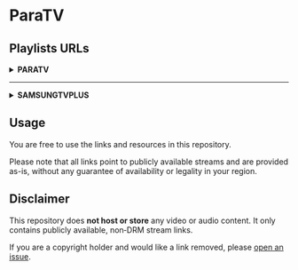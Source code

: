 # ParaTV

## Playlists URLs

<details>
<summary><strong>PARATV</strong></summary>

<details>
<summary><strong>Main</strong></summary>

| File                                      | Short URL                                 |
| :-----------------------------------------| :-----------------------------------------|
| [paratv.m3u](https://github.com/paradise-91/paratv/blob/main/playlists/paratv/main/paratv.m3u) | [https://paratv.duckdns.org/paratv](https://paratv.duckdns.org/paratv) |
| [paratv_chno_off.m3u](https://github.com/paradise-91/paratv/blob/main/playlists/paratv/main/filter/chno_off.m3u) | [https://paratv.duckdns.org/paratv0](https://paratv.duckdns.org/paratv0) |
| [paratv_id_off.m3u](https://github.com/paradise-91/paratv/blob/main/playlists/paratv/main/filter/id_off.m3u) | [https://paratv.duckdns.org/paratv1](https://paratv.duckdns.org/paratv1) |
| [paratv_group_off.m3u](https://github.com/paradise-91/paratv/blob/main/playlists/paratv/main/filter/group_off.m3u) | [https://paratv.duckdns.org/paratv2](https://paratv.duckdns.org/paratv2) |
| [paratv_raw.m3u](https://github.com/paradise-91/paratv/blob/main/playlists/paratv/main/filter/raw.m3u) | [https://paratv.duckdns.org/paratv3](https://paratv.duckdns.org/paratv3) |
| [paratv_group_only.m3u](https://github.com/paradise-91/paratv/blob/main/playlists/paratv/main/filter/group_only.m3u) | [https://paratv.duckdns.org/paratv4](https://paratv.duckdns.org/paratv4) |
| [paratv_logo_off.m3u](https://github.com/paradise-91/paratv/blob/main/playlists/paratv/main/filter/logo_off.m3u) | [https://paratv.duckdns.org/paratv5](https://paratv.duckdns.org/paratv5) |

| Highest resolution ONLY                   |                                           |
| :-----------------------------------------| :-----------------------------------------|
| <strong>File</strong>                     | <strong>Short URL</strong>                |
| [paratv-highest.m3u](https://github.com/paradise-91/paratv/blob/main/playlists/paratv/main/paratv-highest.m3u) | [https://paratv.duckdns.org/paratv?res=highest](https://paratv.duckdns.org/paratv?res=highest) |
| [paratv_chno_off-highest.m3u](https://github.com/paradise-91/paratv/blob/main/playlists/paratv/main/filter/chno_off-highest.m3u) | [https://paratv.duckdns.org/paratv0?res=highest](https://paratv.duckdns.org/paratv0?res=highest) |
| [paratv_id_off-highest.m3u](https://github.com/paradise-91/paratv/blob/main/playlists/paratv/main/filter/id_off-highest.m3u) | [https://paratv.duckdns.org/paratv1?res=highest](https://paratv.duckdns.org/paratv1?res=highest) |
| [paratv_group_off-highest.m3u](https://github.com/paradise-91/paratv/blob/main/playlists/paratv/main/filter/group_off-highest.m3u) | [https://paratv.duckdns.org/paratv2?res=highest](https://paratv.duckdns.org/paratv2?res=highest) |
| [paratv_raw-highest.m3u](https://github.com/paradise-91/paratv/blob/main/playlists/paratv/main/filter/raw-highest.m3u) | [https://paratv.duckdns.org/paratv3?res=highest](https://paratv.duckdns.org/paratv3?res=highest) |
| [paratv_group_only-highest.m3u](https://github.com/paradise-91/paratv/blob/main/playlists/paratv/main/filter/group_only-highest.m3u) | [https://paratv.duckdns.org/paratv4?res=highest](https://paratv.duckdns.org/paratv4?res=highest) |
| [paratv_logo_off-highest.m3u](https://github.com/paradise-91/paratv/blob/main/playlists/paratv/main/filter/logo_off-highest.m3u) | [https://paratv.duckdns.org/paratv5?res=highest](https://paratv.duckdns.org/paratv5?res=highest) |

</details>

<details>
<summary><strong>Group</strong></summary>

<details>
<summary>france</summary>

| File                                      | Short URL                                 |
| :-----------------------------------------| :-----------------------------------------|
| [france.m3u](https://github.com/paradise-91/paratv/blob/main/playlists/paratv/group/france/france.m3u) | [https://paratv.duckdns.org/fr](https://paratv.duckdns.org/fr) |
| [france_chno_off.m3u](https://github.com/paradise-91/paratv/blob/main/playlists/paratv/group/france/filter/chno_off.m3u) | [https://paratv.duckdns.org/fr0](https://paratv.duckdns.org/fr0) |
| [france_id_off.m3u](https://github.com/paradise-91/paratv/blob/main/playlists/paratv/group/france/filter/id_off.m3u) | [https://paratv.duckdns.org/fr1](https://paratv.duckdns.org/fr1) |
| [france_group_off.m3u](https://github.com/paradise-91/paratv/blob/main/playlists/paratv/group/france/filter/group_off.m3u) | [https://paratv.duckdns.org/fr2](https://paratv.duckdns.org/fr2) |
| [france_raw.m3u](https://github.com/paradise-91/paratv/blob/main/playlists/paratv/group/france/filter/raw.m3u) | [https://paratv.duckdns.org/fr3](https://paratv.duckdns.org/fr3) |
| [france_group_only.m3u](https://github.com/paradise-91/paratv/blob/main/playlists/paratv/group/france/filter/group_only.m3u) | [https://paratv.duckdns.org/fr4](https://paratv.duckdns.org/fr4) |
| [france_logo_off.m3u](https://github.com/paradise-91/paratv/blob/main/playlists/paratv/group/france/filter/logo_off.m3u) | [https://paratv.duckdns.org/fr5](https://paratv.duckdns.org/fr5) |

</details>

<!-- <details>
<summary>tf1plus</summary>

| File                                      | Short URL                                 |
| :-----------------------------------------| :-----------------------------------------|
| [tf1plus.m3u](https://github.com/paradise-91/paratv/blob/main/playlists/paratv/group/tf1plus/tf1plus.m3u) | [https://paratv.duckdns.org/tf1](https://paratv.duckdns.org/tf1) |
| [tf1plus_chno_off.m3u](https://github.com/paradise-91/paratv/blob/main/playlists/paratv/group/tf1plus/filter/chno_off.m3u) | [https://paratv.duckdns.org/tf10](https://paratv.duckdns.org/tf10) |
| [tf1plus_id_off.m3u](https://github.com/paradise-91/paratv/blob/main/playlists/paratv/group/tf1plus/filter/id_off.m3u) | [https://paratv.duckdns.org/tf11](https://paratv.duckdns.org/tf11) |
| [tf1plus_group_off.m3u](https://github.com/paradise-91/paratv/blob/main/playlists/paratv/group/tf1plus/filter/group_off.m3u) | [https://paratv.duckdns.org/tf12](https://paratv.duckdns.org/tf12) |
| [tf1plus_raw.m3u](https://github.com/paradise-91/paratv/blob/main/playlists/paratv/group/tf1plus/filter/raw.m3u) | [https://paratv.duckdns.org/tf13](https://paratv.duckdns.org/tf13) |
| [tf1plus_group_only.m3u](https://github.com/paradise-91/paratv/blob/main/playlists/paratv/group/tf1plus/filter/group_only.m3u) | [https://paratv.duckdns.org/tf14](https://paratv.duckdns.org/tf14) |
| [tf1plus_logo_off.m3u](https://github.com/paradise-91/paratv/blob/main/playlists/paratv/group/tf1plus/filter/logo_off.m3u) | [https://paratv.duckdns.org/tf15](https://paratv.duckdns.org/tf15) |

</details> -->

<details>
<summary>canalplus</summary>

| File                                      | Short URL                                 |
| :-----------------------------------------| :-----------------------------------------|
| [canalplus.m3u](https://github.com/paradise-91/paratv/blob/main/playlists/paratv/group/canalplus/canalplus.m3u) | [https://paratv.duckdns.org/cplus](https://paratv.duckdns.org/cplus) |
| [canalplus_chno_off.m3u](https://github.com/paradise-91/paratv/blob/main/playlists/paratv/group/canalplus/filter/chno_off.m3u) | [https://paratv.duckdns.org/cplus0](https://paratv.duckdns.org/cplus0) |
| [canalplus_id_off.m3u](https://github.com/paradise-91/paratv/blob/main/playlists/paratv/group/canalplus/filter/id_off.m3u) | [https://paratv.duckdns.org/cplus1](https://paratv.duckdns.org/cplus1) |
| [canalplus_group_off.m3u](https://github.com/paradise-91/paratv/blob/main/playlists/paratv/group/canalplus/filter/group_off.m3u) | [https://paratv.duckdns.org/cplus2](https://paratv.duckdns.org/cplus2) |
| [canalplus_raw.m3u](https://github.com/paradise-91/paratv/blob/main/playlists/paratv/group/canalplus/filter/raw.m3u) | [https://paratv.duckdns.org/cplus3](https://paratv.duckdns.org/cplus3) |
| [canalplus_group_only.m3u](https://github.com/paradise-91/paratv/blob/main/playlists/paratv/group/canalplus/filter/group_only.m3u) | [https://paratv.duckdns.org/cplus4](https://paratv.duckdns.org/cplus4) |
| [canalplus_logo_off.m3u](https://github.com/paradise-91/paratv/blob/main/playlists/paratv/group/canalplus/filter/logo_off.m3u) | [https://paratv.duckdns.org/cplus5](https://paratv.duckdns.org/cplus5) |

</details>

<details>
<summary>france.tv</summary>

| File                                      | Short URL                                 |
| :-----------------------------------------| :-----------------------------------------|
| [france.tv.m3u](https://github.com/paradise-91/paratv/blob/main/playlists/paratv/group/france.tv/france.tv.m3u) | [https://paratv.duckdns.org/frtv](https://paratv.duckdns.org/frtv) |
| [france.tv_chno_off.m3u](https://github.com/paradise-91/paratv/blob/main/playlists/paratv/group/france.tv/filter/chno_off.m3u) | [https://paratv.duckdns.org/frtv0](https://paratv.duckdns.org/frtv0) |
| [france.tv_id_off.m3u](https://github.com/paradise-91/paratv/blob/main/playlists/paratv/group/france.tv/filter/id_off.m3u) | [https://paratv.duckdns.org/frtv1](https://paratv.duckdns.org/frtv1) |
| [france.tv_group_off.m3u](https://github.com/paradise-91/paratv/blob/main/playlists/paratv/group/france.tv/filter/group_off.m3u) | [https://paratv.duckdns.org/frtv2](https://paratv.duckdns.org/frtv2) |
| [france.tv_raw.m3u](https://github.com/paradise-91/paratv/blob/main/playlists/paratv/group/france.tv/filter/raw.m3u) | [https://paratv.duckdns.org/frtv3](https://paratv.duckdns.org/frtv3) |
| [france.tv_group_only.m3u](https://github.com/paradise-91/paratv/blob/main/playlists/paratv/group/france.tv/filter/group_only.m3u) | [https://paratv.duckdns.org/frtv4](https://paratv.duckdns.org/frtv4) |
| [france.tv_logo_off.m3u](https://github.com/paradise-91/paratv/blob/main/playlists/paratv/group/france.tv/filter/logo_off.m3u) | [https://paratv.duckdns.org/frtv5](https://paratv.duckdns.org/frtv5) |

</details>

<details>
<summary>lequipe.fr</summary>

| File                                      | Short URL                                 |
| :-----------------------------------------| :-----------------------------------------|
| [lequipe.fr.m3u](https://github.com/paradise-91/paratv/blob/main/playlists/paratv/group/lequipe.fr/lequipe.fr.m3u) | [https://paratv.duckdns.org/lequipe](https://paratv.duckdns.org/lequipe) |
| [lequipe.fr_chno_off.m3u](https://github.com/paradise-91/paratv/blob/main/playlists/paratv/group/lequipe.fr/filter/chno_off.m3u) | [https://paratv.duckdns.org/lequipe0](https://paratv.duckdns.org/lequipe0) |
| [lequipe.fr_id_off.m3u](https://github.com/paradise-91/paratv/blob/main/playlists/paratv/group/lequipe.fr/filter/id_off.m3u) | [https://paratv.duckdns.org/lequipe1](https://paratv.duckdns.org/lequipe1) |
| [lequipe.fr_group_off.m3u](https://github.com/paradise-91/paratv/blob/main/playlists/paratv/group/lequipe.fr/filter/group_off.m3u) | [https://paratv.duckdns.org/lequipe2](https://paratv.duckdns.org/lequipe2) |
| [lequipe.fr_raw.m3u](https://github.com/paradise-91/paratv/blob/main/playlists/paratv/group/lequipe.fr/filter/raw.m3u) | [https://paratv.duckdns.org/lequipe3](https://paratv.duckdns.org/lequipe3) |
| [lequipe.fr_group_only.m3u](https://github.com/paradise-91/paratv/blob/main/playlists/paratv/group/lequipe.fr/filter/group_only.m3u) | [https://paratv.duckdns.org/lequipe4](https://paratv.duckdns.org/lequipe4) |
| [lequipe.fr_logo_off.m3u](https://github.com/paradise-91/paratv/blob/main/playlists/paratv/group/lequipe.fr/filter/logo_off.m3u) | [https://paratv.duckdns.org/lequipe5](https://paratv.duckdns.org/lequipe5) |

</details>

<details>
<summary>equidia</summary>

| File                                      | Short URL                                 |
| :-----------------------------------------| :-----------------------------------------|
| [equidia.m3u](https://github.com/paradise-91/paratv/blob/main/playlists/paratv/group/equidia/equidia.m3u) | [https://paratv.duckdns.org/equidia](https://paratv.duckdns.org/equidia) |
| [equidia_chno_off.m3u](https://github.com/paradise-91/paratv/blob/main/playlists/paratv/group/equidia/filter/chno_off.m3u) | [https://paratv.duckdns.org/equidia0](https://paratv.duckdns.org/equidia0) |
| [equidia_id_off.m3u](https://github.com/paradise-91/paratv/blob/main/playlists/paratv/group/equidia/filter/id_off.m3u) | [https://paratv.duckdns.org/equidia1](https://paratv.duckdns.org/equidia1) |
| [equidia_group_off.m3u](https://github.com/paradise-91/paratv/blob/main/playlists/paratv/group/equidia/filter/group_off.m3u) | [https://paratv.duckdns.org/equidia2](https://paratv.duckdns.org/equidia2) |
| [equidia_raw.m3u](https://github.com/paradise-91/paratv/blob/main/playlists/paratv/group/equidia/filter/raw.m3u) | [https://paratv.duckdns.org/equidia3](https://paratv.duckdns.org/equidia3) |
| [equidia_group_only.m3u](https://github.com/paradise-91/paratv/blob/main/playlists/paratv/group/equidia/filter/group_only.m3u) | [https://paratv.duckdns.org/equidia4](https://paratv.duckdns.org/equidia4) |
| [equidia_logo_off.m3u](https://github.com/paradise-91/paratv/blob/main/playlists/paratv/group/equidia/filter/logo_off.m3u) | [https://paratv.duckdns.org/equidia5](https://paratv.duckdns.org/equidia5) |

</details>

<details>
<summary>nrj</summary>

| File                                      | Short URL                                 |
| :-----------------------------------------| :-----------------------------------------|
| [nrj.m3u](https://github.com/paradise-91/paratv/blob/main/playlists/paratv/group/nrj/nrj.m3u) | [https://paratv.duckdns.org/nrj](https://paratv.duckdns.org/nrj) |
| [nrj_chno_off.m3u](https://github.com/paradise-91/paratv/blob/main/playlists/paratv/group/nrj/filter/chno_off.m3u) | [https://paratv.duckdns.org/nrj0](https://paratv.duckdns.org/nrj0) |
| [nrj_id_off.m3u](https://github.com/paradise-91/paratv/blob/main/playlists/paratv/group/nrj/filter/id_off.m3u) | [https://paratv.duckdns.org/nrj1](https://paratv.duckdns.org/nrj1) |
| [nrj_group_off.m3u](https://github.com/paradise-91/paratv/blob/main/playlists/paratv/group/nrj/filter/group_off.m3u) | [https://paratv.duckdns.org/nrj2](https://paratv.duckdns.org/nrj2) |
| [nrj_raw.m3u](https://github.com/paradise-91/paratv/blob/main/playlists/paratv/group/nrj/filter/raw.m3u) | [https://paratv.duckdns.org/nrj3](https://paratv.duckdns.org/nrj3) |
| [nrj_group_only.m3u](https://github.com/paradise-91/paratv/blob/main/playlists/paratv/group/nrj/filter/group_only.m3u) | [https://paratv.duckdns.org/nrj4](https://paratv.duckdns.org/nrj4) |
| [nrj_logo_off.m3u](https://github.com/paradise-91/paratv/blob/main/playlists/paratv/group/nrj/filter/logo_off.m3u) | [https://paratv.duckdns.org/nrj5](https://paratv.duckdns.org/nrj5) |

</details>

<details>
<summary>rmc-bfm</summary>

| File                                      | Short URL                                 |
| :-----------------------------------------| :-----------------------------------------|
| [rmc-bfm.m3u](https://github.com/paradise-91/paratv/blob/main/playlists/paratv/group/rmc-bfm/rmc-bfm.m3u) | [https://paratv.duckdns.org/rmcbfm](https://paratv.duckdns.org/rmcbfm) |
| [rmc-bfm_chno_off.m3u](https://github.com/paradise-91/paratv/blob/main/playlists/paratv/group/rmc-bfm/filter/chno_off.m3u) | [https://paratv.duckdns.org/rmcbfm0](https://paratv.duckdns.org/rmcbfm0) |
| [rmc-bfm_id_off.m3u](https://github.com/paradise-91/paratv/blob/main/playlists/paratv/group/rmc-bfm/filter/id_off.m3u) | [https://paratv.duckdns.org/rmcbfm1](https://paratv.duckdns.org/rmcbfm1) |
| [rmc-bfm_group_off.m3u](https://github.com/paradise-91/paratv/blob/main/playlists/paratv/group/rmc-bfm/filter/group_off.m3u) | [https://paratv.duckdns.org/rmcbfm2](https://paratv.duckdns.org/rmcbfm2) |
| [rmc-bfm_raw.m3u](https://github.com/paradise-91/paratv/blob/main/playlists/paratv/group/rmc-bfm/filter/raw.m3u) | [https://paratv.duckdns.org/rmcbfm3](https://paratv.duckdns.org/rmcbfm3) |
| [rmc-bfm_group_only.m3u](https://github.com/paradise-91/paratv/blob/main/playlists/paratv/group/rmc-bfm/filter/group_only.m3u) | [https://paratv.duckdns.org/rmcbfm4](https://paratv.duckdns.org/rmcbfm4) |
| [rmc-bfm_logo_off.m3u](https://github.com/paradise-91/paratv/blob/main/playlists/paratv/group/rmc-bfm/filter/logo_off.m3u) | [https://paratv.duckdns.org/rmcbfm5](https://paratv.duckdns.org/rmcbfm5) |

</details>

<details>
<summary>samsungtvplusfr</summary>

| File                                      | Short URL                                 |
| :-----------------------------------------| :-----------------------------------------|
| [samsungtvplusfr.m3u](https://raw.githubusercontent.com/Paradise-91/ParaTV/refs/heads/main/playlists/paratv/group/samsungtvplusfr/samsungtvplusfr.m3u) | [https://paratv.duckdns.org/samfr](https://paratv.duckdns.org/samfr) |
| [samsungtvplusfr_chno_off.m3u](https://raw.githubusercontent.com/Paradise-91/ParaTV/refs/heads/main/playlists/paratv/group/samsungtvplusfr/filter/chno_off.m3u) | [https://paratv.duckdns.org/samfr0](https://paratv.duckdns.org/samfr0) |
| [samsungtvplusfr_id_off.m3u](https://raw.githubusercontent.com/Paradise-91/ParaTV/refs/heads/main/playlists/paratv/group/samsungtvplusfr/filter/id_off.m3u) | [https://paratv.duckdns.org/samfr1](https://paratv.duckdns.org/samfr1) |
| [samsungtvplusfr_group_off.m3u](https://raw.githubusercontent.com/Paradise-91/ParaTV/refs/heads/main/playlists/paratv/group/samsungtvplusfr/filter/group_off.m3u) | [https://paratv.duckdns.org/samfr2](https://paratv.duckdns.org/samfr2) |
| [samsungtvplusfr_raw.m3u](https://raw.githubusercontent.com/Paradise-91/ParaTV/refs/heads/main/playlists/paratv/group/samsungtvplusfr/filter/raw.m3u) | [https://paratv.duckdns.org/samfr3](https://paratv.duckdns.org/samfr3) |
| [samsungtvplusfr_group_only.m3u](https://raw.githubusercontent.com/Paradise-91/ParaTV/refs/heads/main/playlists/paratv/group/samsungtvplusfr/filter/group_only.m3u) | [https://paratv.duckdns.org/samfr4](https://paratv.duckdns.org/samfr4) |
| [samsungtvplusfr_logo_off.m3u](https://raw.githubusercontent.com/Paradise-91/ParaTV/refs/heads/main/playlists/paratv/group/samsungtvplusfr/filter/logo_off.m3u) | [https://paratv.duckdns.org/samfr5](https://paratv.duckdns.org/samfr5) |

</details>

<details>
<summary>netplus.tv</summary>

| File                                      | Short URL                                 |
| :-----------------------------------------| :-----------------------------------------|
| [netplus.tv.m3u](https://github.com/paradise-91/paratv/blob/main/playlists/paratv/group/netplus.tv/netplus.tv.m3u) | [https://paratv.duckdns.org/net](https://paratv.duckdns.org/net) |
| [netplus.tv_chno_off.m3u](https://github.com/paradise-91/paratv/blob/main/playlists/paratv/group/netplus.tv/filter/chno_off.m3u) | [https://paratv.duckdns.org/net0](https://paratv.duckdns.org/net0) |
| [netplus.tv_id_off.m3u](https://github.com/paradise-91/paratv/blob/main/playlists/paratv/group/netplus.tv/filter/id_off.m3u) | [https://paratv.duckdns.org/net1](https://paratv.duckdns.org/net1) |
| [netplus.tv_group_off.m3u](https://github.com/paradise-91/paratv/blob/main/playlists/paratv/group/netplus.tv/filter/group_off.m3u) | [https://paratv.duckdns.org/net2](https://paratv.duckdns.org/net2) |
| [netplus.tv_raw.m3u](https://github.com/paradise-91/paratv/blob/main/playlists/paratv/group/netplus.tv/filter/raw.m3u) | [https://paratv.duckdns.org/net3](https://paratv.duckdns.org/net3) |
| [netplus.tv_group_only.m3u](https://github.com/paradise-91/paratv/blob/main/playlists/paratv/group/netplus.tv/filter/group_only.m3u) | [https://paratv.duckdns.org/net4](https://paratv.duckdns.org/net4) |
| [netplus.tv_logo_off.m3u](https://github.com/paradise-91/paratv/blob/main/playlists/paratv/group/netplus.tv/filter/logo_off.m3u) | [https://paratv.duckdns.org/net5](https://paratv.duckdns.org/net5) |

</details>

<details>
<summary>belgique</summary>

| File                                      | Short URL                                 |
| :-----------------------------------------| :-----------------------------------------|
| [belgique.m3u](https://github.com/paradise-91/paratv/blob/main/playlists/paratv/group/belgique/belgique.m3u) | [https://paratv.duckdns.org/be](https://paratv.duckdns.org/be) |
| [belgique_chno_off.m3u](https://github.com/paradise-91/paratv/blob/main/playlists/paratv/group/belgique/filter/chno_off.m3u) | [https://paratv.duckdns.org/be0](https://paratv.duckdns.org/be0) |
| [belgique_id_off.m3u](https://github.com/paradise-91/paratv/blob/main/playlists/paratv/group/belgique/filter/id_off.m3u) | [https://paratv.duckdns.org/be1](https://paratv.duckdns.org/be1) |
| [belgique_group_off.m3u](https://github.com/paradise-91/paratv/blob/main/playlists/paratv/group/belgique/filter/group_off.m3u) | [https://paratv.duckdns.org/be2](https://paratv.duckdns.org/be2) |
| [belgique_raw.m3u](https://github.com/paradise-91/paratv/blob/main/playlists/paratv/group/belgique/filter/raw.m3u) | [https://paratv.duckdns.org/be3](https://paratv.duckdns.org/be3) |
| [belgique_group_only.m3u](https://github.com/paradise-91/paratv/blob/main/playlists/paratv/group/belgique/filter/group_only.m3u) | [https://paratv.duckdns.org/be4](https://paratv.duckdns.org/be4) |
| [belgique_logo_off.m3u](https://github.com/paradise-91/paratv/blob/main/playlists/paratv/group/belgique/filter/logo_off.m3u) | [https://paratv.duckdns.org/be5](https://paratv.duckdns.org/be5) |

</details>

</details>

</details>

---

<details>
<summary><strong>SAMSUNGTVPLUS</strong></summary>

<details>
<summary><strong>Main</strong></summary>

| File                                      | Short URL                                 |
| :-----------------------------------------| :-----------------------------------------|
| [samsungtvplus.m3u](https://raw.githubusercontent.com/Paradise-91/ParaTV/refs/heads/main/playlists/samsungtvplus/main/samsungtvplus.m3u) | [https://paratv.duckdns.org/samtv](https://paratv.duckdns.org/samtv) |
| [samsungtvplus_chno_off.m3u](https://raw.githubusercontent.com/Paradise-91/ParaTV/refs/heads/main/playlists/samsungtvplus/main/filter/chno_off.m3u) | [https://paratv.duckdns.org/samtv0](https://paratv.duckdns.org/samtv0) |
| [samsungtvplus_id_off.m3u](https://raw.githubusercontent.com/Paradise-91/ParaTV/refs/heads/main/playlists/samsungtvplus/main/filter/id_off.m3u) | [https://paratv.duckdns.org/samtv1](https://paratv.duckdns.org/samtv1) |
| [samsungtvplus_group_off.m3u](https://raw.githubusercontent.com/Paradise-91/ParaTV/refs/heads/main/playlists/samsungtvplus/main/filter/group_off.m3u) | [https://paratv.duckdns.org/samtv2](https://paratv.duckdns.org/samtv2) |
| [samsungtvplus_raw.m3u](https://raw.githubusercontent.com/Paradise-91/ParaTV/refs/heads/main/playlists/samsungtvplus/main/filter/raw.m3u) | [https://paratv.duckdns.org/samtv3](https://paratv.duckdns.org/samtv3) |
| [samsungtvplus_group_only.m3u](https://raw.githubusercontent.com/Paradise-91/ParaTV/refs/heads/main/playlists/samsungtvplus/main/filter/group_only.m3u) | [https://paratv.duckdns.org/samtv4](https://paratv.duckdns.org/samtv4) |
| [samsungtvplus_logo_off.m3u](https://raw.githubusercontent.com/Paradise-91/ParaTV/refs/heads/main/playlists/samsungtvplus/main/filter/logo_off.m3u) | [https://paratv.duckdns.org/samtv5](https://paratv.duckdns.org/samtv5) |

</details>

<details>
<summary><strong>Group</strong></summary>

<details>
<summary>at</summary>

| File                                      | Short URL                                 |
| :-----------------------------------------| :-----------------------------------------|
| [at.m3u](https://raw.githubusercontent.com/Paradise-91/ParaTV/refs/heads/main/playlists/samsungtvplus/group/at/at.m3u) | [https://paratv.duckdns.org/samtvat](https://paratv.duckdns.org/samtvat) |
| [at_chno_off.m3u](https://raw.githubusercontent.com/Paradise-91/ParaTV/refs/heads/main/playlists/samsungtvplus/group/at/filter/chno_off.m3u) | [https://paratv.duckdns.org/samtvat0](https://paratv.duckdns.org/samtvat0) |
| [at_id_off.m3u](https://raw.githubusercontent.com/Paradise-91/ParaTV/refs/heads/main/playlists/samsungtvplus/group/at/filter/id_off.m3u) | [https://paratv.duckdns.org/samtvat1](https://paratv.duckdns.org/samtvat1) |
| [at_group_off.m3u](https://raw.githubusercontent.com/Paradise-91/ParaTV/refs/heads/main/playlists/samsungtvplus/group/at/filter/group_off.m3u) | [https://paratv.duckdns.org/samtvat2](https://paratv.duckdns.org/samtvat2) |
| [at_raw.m3u](https://raw.githubusercontent.com/Paradise-91/ParaTV/refs/heads/main/playlists/samsungtvplus/group/at/filter/raw.m3u) | [https://paratv.duckdns.org/samtvat3](https://paratv.duckdns.org/samtvat3) |
| [at_group_only.m3u](https://raw.githubusercontent.com/Paradise-91/ParaTV/refs/heads/main/playlists/samsungtvplus/group/at/filter/group_only.m3u) | [https://paratv.duckdns.org/samtvat4](https://paratv.duckdns.org/samtvat4) |
| [at_logo_off.m3u](https://raw.githubusercontent.com/Paradise-91/ParaTV/refs/heads/main/playlists/samsungtvplus/group/at/filter/logo_off.m3u) | [https://paratv.duckdns.org/samtvat5](https://paratv.duckdns.org/samtvat5) |

</details>

<details>
<summary>ca</summary>

| File                                      | Short URL                                 |
| :-----------------------------------------| :-----------------------------------------|
| [ca.m3u](https://raw.githubusercontent.com/Paradise-91/ParaTV/refs/heads/main/playlists/samsungtvplus/group/ca/ca.m3u) | [https://paratv.duckdns.org/samtvca](https://paratv.duckdns.org/samtvca) |
| [ca_chno_off.m3u](https://raw.githubusercontent.com/Paradise-91/ParaTV/refs/heads/main/playlists/samsungtvplus/group/ca/filter/chno_off.m3u) | [https://paratv.duckdns.org/samtvca0](https://paratv.duckdns.org/samtvca0) |
| [ca_id_off.m3u](https://raw.githubusercontent.com/Paradise-91/ParaTV/refs/heads/main/playlists/samsungtvplus/group/ca/filter/id_off.m3u) | [https://paratv.duckdns.org/samtvca1](https://paratv.duckdns.org/samtvca1) |
| [ca_group_off.m3u](https://raw.githubusercontent.com/Paradise-91/ParaTV/refs/heads/main/playlists/samsungtvplus/group/ca/filter/group_off.m3u) | [https://paratv.duckdns.org/samtvca2](https://paratv.duckdns.org/samtvca2) |
| [ca_raw.m3u](https://raw.githubusercontent.com/Paradise-91/ParaTV/refs/heads/main/playlists/samsungtvplus/group/ca/filter/raw.m3u) | [https://paratv.duckdns.org/samtvca3](https://paratv.duckdns.org/samtvca3) |
| [ca_group_only.m3u](https://raw.githubusercontent.com/Paradise-91/ParaTV/refs/heads/main/playlists/samsungtvplus/group/ca/filter/group_only.m3u) | [https://paratv.duckdns.org/samtvca4](https://paratv.duckdns.org/samtvca4) |
| [ca_logo_off.m3u](https://raw.githubusercontent.com/Paradise-91/ParaTV/refs/heads/main/playlists/samsungtvplus/group/ca/filter/logo_off.m3u) | [https://paratv.duckdns.org/samtvca5](https://paratv.duckdns.org/samtvca5) |

</details>

<details>
<summary>ch</summary>

| File                                      | Short URL                                 |
| :-----------------------------------------| :-----------------------------------------|
| [ch.m3u](https://raw.githubusercontent.com/Paradise-91/ParaTV/refs/heads/main/playlists/samsungtvplus/group/ch/ch.m3u) | [https://paratv.duckdns.org/samtvch](https://paratv.duckdns.org/samtvch) |
| [ch_chno_off.m3u](https://raw.githubusercontent.com/Paradise-91/ParaTV/refs/heads/main/playlists/samsungtvplus/group/ch/filter/chno_off.m3u) | [https://paratv.duckdns.org/samtvch0](https://paratv.duckdns.org/samtvch0) |
| [ch_id_off.m3u](https://raw.githubusercontent.com/Paradise-91/ParaTV/refs/heads/main/playlists/samsungtvplus/group/ch/filter/id_off.m3u) | [https://paratv.duckdns.org/samtvch1](https://paratv.duckdns.org/samtvch1) |
| [ch_group_off.m3u](https://raw.githubusercontent.com/Paradise-91/ParaTV/refs/heads/main/playlists/samsungtvplus/group/ch/filter/group_off.m3u) | [https://paratv.duckdns.org/samtvch2](https://paratv.duckdns.org/samtvch2) |
| [ch_raw.m3u](https://raw.githubusercontent.com/Paradise-91/ParaTV/refs/heads/main/playlists/samsungtvplus/group/ch/filter/raw.m3u) | [https://paratv.duckdns.org/samtvch3](https://paratv.duckdns.org/samtvch3) |
| [ch_group_only.m3u](https://raw.githubusercontent.com/Paradise-91/ParaTV/refs/heads/main/playlists/samsungtvplus/group/ch/filter/group_only.m3u) | [https://paratv.duckdns.org/samtvch4](https://paratv.duckdns.org/samtvch4) |
| [ch_logo_off.m3u](https://raw.githubusercontent.com/Paradise-91/ParaTV/refs/heads/main/playlists/samsungtvplus/group/ch/filter/logo_off.m3u) | [https://paratv.duckdns.org/samtvch5](https://paratv.duckdns.org/samtvch5) |

</details>

<details>
<summary>de</summary>

| File                                      | Short URL                                 |
| :-----------------------------------------| :-----------------------------------------|
| [de.m3u](https://raw.githubusercontent.com/Paradise-91/ParaTV/refs/heads/main/playlists/samsungtvplus/group/de/de.m3u) | [https://paratv.duckdns.org/samtvde](https://paratv.duckdns.org/samtvde) |
| [de_chno_off.m3u](https://raw.githubusercontent.com/Paradise-91/ParaTV/refs/heads/main/playlists/samsungtvplus/group/de/filter/chno_off.m3u) | [https://paratv.duckdns.org/samtvde0](https://paratv.duckdns.org/samtvde0) |
| [de_id_off.m3u](https://raw.githubusercontent.com/Paradise-91/ParaTV/refs/heads/main/playlists/samsungtvplus/group/de/filter/id_off.m3u) | [https://paratv.duckdns.org/samtvde1](https://paratv.duckdns.org/samtvde1) |
| [de_group_off.m3u](https://raw.githubusercontent.com/Paradise-91/ParaTV/refs/heads/main/playlists/samsungtvplus/group/de/filter/group_off.m3u) | [https://paratv.duckdns.org/samtvde2](https://paratv.duckdns.org/samtvde2) |
| [de_raw.m3u](https://raw.githubusercontent.com/Paradise-91/ParaTV/refs/heads/main/playlists/samsungtvplus/group/de/filter/raw.m3u) | [https://paratv.duckdns.org/samtvde3](https://paratv.duckdns.org/samtvde3) |
| [de_group_only.m3u](https://raw.githubusercontent.com/Paradise-91/ParaTV/refs/heads/main/playlists/samsungtvplus/group/de/filter/group_only.m3u) | [https://paratv.duckdns.org/samtvde4](https://paratv.duckdns.org/samtvde4) |
| [de_logo_off.m3u](https://raw.githubusercontent.com/Paradise-91/ParaTV/refs/heads/main/playlists/samsungtvplus/group/de/filter/logo_off.m3u) | [https://paratv.duckdns.org/samtvde5](https://paratv.duckdns.org/samtvde5) |

</details>

<details>
<summary>es</summary>

| File                                      | Short URL                                 |
| :-----------------------------------------| :-----------------------------------------|
| [es.m3u](https://raw.githubusercontent.com/Paradise-91/ParaTV/refs/heads/main/playlists/samsungtvplus/group/es/es.m3u) | [https://paratv.duckdns.org/samtves](https://paratv.duckdns.org/samtves) |
| [es_chno_off.m3u](https://raw.githubusercontent.com/Paradise-91/ParaTV/refs/heads/main/playlists/samsungtvplus/group/es/filter/chno_off.m3u) | [https://paratv.duckdns.org/samtves0](https://paratv.duckdns.org/samtves0) |
| [es_id_off.m3u](https://raw.githubusercontent.com/Paradise-91/ParaTV/refs/heads/main/playlists/samsungtvplus/group/es/filter/id_off.m3u) | [https://paratv.duckdns.org/samtves1](https://paratv.duckdns.org/samtves1) |
| [es_group_off.m3u](https://raw.githubusercontent.com/Paradise-91/ParaTV/refs/heads/main/playlists/samsungtvplus/group/es/filter/group_off.m3u) | [https://paratv.duckdns.org/samtves2](https://paratv.duckdns.org/samtves2) |
| [es_raw.m3u](https://raw.githubusercontent.com/Paradise-91/ParaTV/refs/heads/main/playlists/samsungtvplus/group/es/filter/raw.m3u) | [https://paratv.duckdns.org/samtves3](https://paratv.duckdns.org/samtves3) |
| [es_group_only.m3u](https://raw.githubusercontent.com/Paradise-91/ParaTV/refs/heads/main/playlists/samsungtvplus/group/es/filter/group_only.m3u) | [https://paratv.duckdns.org/samtves4](https://paratv.duckdns.org/samtves4) |
| [es_logo_off.m3u](https://raw.githubusercontent.com/Paradise-91/ParaTV/refs/heads/main/playlists/samsungtvplus/group/es/filter/logo_off.m3u) | [https://paratv.duckdns.org/samtves5](https://paratv.duckdns.org/samtves5) |

</details>

<details>
<summary>fr</summary>

| File                                      | Short URL                                 |
| :-----------------------------------------| :-----------------------------------------|
| [fr.m3u](https://raw.githubusercontent.com/Paradise-91/ParaTV/refs/heads/main/playlists/samsungtvplus/group/fr/fr.m3u) | [https://paratv.duckdns.org/samtvfr](https://paratv.duckdns.org/samtvfr) |
| [fr_chno_off.m3u](https://raw.githubusercontent.com/Paradise-91/ParaTV/refs/heads/main/playlists/samsungtvplus/group/fr/filter/chno_off.m3u) | [https://paratv.duckdns.org/samtvfr0](https://paratv.duckdns.org/samtvfr0) |
| [fr_id_off.m3u](https://raw.githubusercontent.com/Paradise-91/ParaTV/refs/heads/main/playlists/samsungtvplus/group/fr/filter/id_off.m3u) | [https://paratv.duckdns.org/samtvfr1](https://paratv.duckdns.org/samtvfr1) |
| [fr_group_off.m3u](https://raw.githubusercontent.com/Paradise-91/ParaTV/refs/heads/main/playlists/samsungtvplus/group/fr/filter/group_off.m3u) | [https://paratv.duckdns.org/samtvfr2](https://paratv.duckdns.org/samtvfr2) |
| [fr_raw.m3u](https://raw.githubusercontent.com/Paradise-91/ParaTV/refs/heads/main/playlists/samsungtvplus/group/fr/filter/raw.m3u) | [https://paratv.duckdns.org/samtvfr3](https://paratv.duckdns.org/samtvfr3) |
| [fr_group_only.m3u](https://raw.githubusercontent.com/Paradise-91/ParaTV/refs/heads/main/playlists/samsungtvplus/group/fr/filter/group_only.m3u) | [https://paratv.duckdns.org/samtvfr4](https://paratv.duckdns.org/samtvfr4) |
| [fr_logo_off.m3u](https://raw.githubusercontent.com/Paradise-91/ParaTV/refs/heads/main/playlists/samsungtvplus/group/fr/filter/logo_off.m3u) | [https://paratv.duckdns.org/samtvfr5](https://paratv.duckdns.org/samtvfr5) |

</details>

<details>
<summary>gb</summary>

| File                                      | Short URL                                 |
| :-----------------------------------------| :-----------------------------------------|
| [gb.m3u](https://raw.githubusercontent.com/Paradise-91/ParaTV/refs/heads/main/playlists/samsungtvplus/group/gb/gb.m3u) | [https://paratv.duckdns.org/samtvgb](https://paratv.duckdns.org/samtvgb) |
| [gb_chno_off.m3u](https://raw.githubusercontent.com/Paradise-91/ParaTV/refs/heads/main/playlists/samsungtvplus/group/gb/filter/chno_off.m3u) | [https://paratv.duckdns.org/samtvgb0](https://paratv.duckdns.org/samtvgb0) |
| [gb_id_off.m3u](https://raw.githubusercontent.com/Paradise-91/ParaTV/refs/heads/main/playlists/samsungtvplus/group/gb/filter/id_off.m3u) | [https://paratv.duckdns.org/samtvgb1](https://paratv.duckdns.org/samtvgb1) |
| [gb_group_off.m3u](https://raw.githubusercontent.com/Paradise-91/ParaTV/refs/heads/main/playlists/samsungtvplus/group/gb/filter/group_off.m3u) | [https://paratv.duckdns.org/samtvgb2](https://paratv.duckdns.org/samtvgb2) |
| [gb_raw.m3u](https://raw.githubusercontent.com/Paradise-91/ParaTV/refs/heads/main/playlists/samsungtvplus/group/gb/filter/raw.m3u) | [https://paratv.duckdns.org/samtvgb3](https://paratv.duckdns.org/samtvgb3) |
| [gb_group_only.m3u](https://raw.githubusercontent.com/Paradise-91/ParaTV/refs/heads/main/playlists/samsungtvplus/group/gb/filter/group_only.m3u) | [https://paratv.duckdns.org/samtvgb4](https://paratv.duckdns.org/samtvgb4) |
| [gb_logo_off.m3u](https://raw.githubusercontent.com/Paradise-91/ParaTV/refs/heads/main/playlists/samsungtvplus/group/gb/filter/logo_off.m3u) | [https://paratv.duckdns.org/samtvgb5](https://paratv.duckdns.org/samtvgb5) |

</details>

<details>
<summary>in</summary>

| File                                      | Short URL                                 |
| :-----------------------------------------| :-----------------------------------------|
| [in.m3u](https://raw.githubusercontent.com/Paradise-91/ParaTV/refs/heads/main/playlists/samsungtvplus/group/in/in.m3u) | [https://paratv.duckdns.org/samtvin](https://paratv.duckdns.org/samtvin) |
| [in_chno_off.m3u](https://raw.githubusercontent.com/Paradise-91/ParaTV/refs/heads/main/playlists/samsungtvplus/group/in/filter/chno_off.m3u) | [https://paratv.duckdns.org/samtvin0](https://paratv.duckdns.org/samtvin0) |
| [in_id_off.m3u](https://raw.githubusercontent.com/Paradise-91/ParaTV/refs/heads/main/playlists/samsungtvplus/group/in/filter/id_off.m3u) | [https://paratv.duckdns.org/samtvin1](https://paratv.duckdns.org/samtvin1) |
| [in_group_off.m3u](https://raw.githubusercontent.com/Paradise-91/ParaTV/refs/heads/main/playlists/samsungtvplus/group/in/filter/group_off.m3u) | [https://paratv.duckdns.org/samtvin2](https://paratv.duckdns.org/samtvin2) |
| [in_raw.m3u](https://raw.githubusercontent.com/Paradise-91/ParaTV/refs/heads/main/playlists/samsungtvplus/group/in/filter/raw.m3u) | [https://paratv.duckdns.org/samtvin3](https://paratv.duckdns.org/samtvin3) |
| [in_group_only.m3u](https://raw.githubusercontent.com/Paradise-91/ParaTV/refs/heads/main/playlists/samsungtvplus/group/in/filter/group_only.m3u) | [https://paratv.duckdns.org/samtvin4](https://paratv.duckdns.org/samtvin4) |
| [in_logo_off.m3u](https://raw.githubusercontent.com/Paradise-91/ParaTV/refs/heads/main/playlists/samsungtvplus/group/in/filter/logo_off.m3u) | [https://paratv.duckdns.org/samtvin5](https://paratv.duckdns.org/samtvin5) |

</details>

<details>
<summary>it</summary>

| File                                      | Short URL                                 |
| :-----------------------------------------| :-----------------------------------------|
| [it.m3u](https://raw.githubusercontent.com/Paradise-91/ParaTV/refs/heads/main/playlists/samsungtvplus/group/it/it.m3u) | [https://paratv.duckdns.org/samtvit](https://paratv.duckdns.org/samtvit) |
| [it_chno_off.m3u](https://raw.githubusercontent.com/Paradise-91/ParaTV/refs/heads/main/playlists/samsungtvplus/group/it/filter/chno_off.m3u) | [https://paratv.duckdns.org/samtvit0](https://paratv.duckdns.org/samtvit0) |
| [it_id_off.m3u](https://raw.githubusercontent.com/Paradise-91/ParaTV/refs/heads/main/playlists/samsungtvplus/group/it/filter/id_off.m3u) | [https://paratv.duckdns.org/samtvit1](https://paratv.duckdns.org/samtvit1) |
| [it_group_off.m3u](https://raw.githubusercontent.com/Paradise-91/ParaTV/refs/heads/main/playlists/samsungtvplus/group/it/filter/group_off.m3u) | [https://paratv.duckdns.org/samtvit2](https://paratv.duckdns.org/samtvit2) |
| [it_raw.m3u](https://raw.githubusercontent.com/Paradise-91/ParaTV/refs/heads/main/playlists/samsungtvplus/group/it/filter/raw.m3u) | [https://paratv.duckdns.org/samtvit3](https://paratv.duckdns.org/samtvit3) |
| [it_group_only.m3u](https://raw.githubusercontent.com/Paradise-91/ParaTV/refs/heads/main/playlists/samsungtvplus/group/it/filter/group_only.m3u) | [https://paratv.duckdns.org/samtvit4](https://paratv.duckdns.org/samtvit4) |
| [it_logo_off.m3u](https://raw.githubusercontent.com/Paradise-91/ParaTV/refs/heads/main/playlists/samsungtvplus/group/it/filter/logo_off.m3u) | [https://paratv.duckdns.org/samtvit5](https://paratv.duckdns.org/samtvit5) |

</details>

<details>
<summary>kr</summary>

| File                                      | Short URL                                 |
| :-----------------------------------------| :-----------------------------------------|
| [kr.m3u](https://raw.githubusercontent.com/Paradise-91/ParaTV/refs/heads/main/playlists/samsungtvplus/group/kr/kr.m3u) | [https://paratv.duckdns.org/samtvkr](https://paratv.duckdns.org/samtvkr) |
| [kr_chno_off.m3u](https://raw.githubusercontent.com/Paradise-91/ParaTV/refs/heads/main/playlists/samsungtvplus/group/kr/filter/chno_off.m3u) | [https://paratv.duckdns.org/samtvkr0](https://paratv.duckdns.org/samtvkr0) |
| [kr_id_off.m3u](https://raw.githubusercontent.com/Paradise-91/ParaTV/refs/heads/main/playlists/samsungtvplus/group/kr/filter/id_off.m3u) | [https://paratv.duckdns.org/samtvkr1](https://paratv.duckdns.org/samtvkr1) |
| [kr_group_off.m3u](https://raw.githubusercontent.com/Paradise-91/ParaTV/refs/heads/main/playlists/samsungtvplus/group/kr/filter/group_off.m3u) | [https://paratv.duckdns.org/samtvkr2](https://paratv.duckdns.org/samtvkr2) |
| [kr_raw.m3u](https://raw.githubusercontent.com/Paradise-91/ParaTV/refs/heads/main/playlists/samsungtvplus/group/kr/filter/raw.m3u) | [https://paratv.duckdns.org/samtvkr3](https://paratv.duckdns.org/samtvkr3) |
| [kr_group_only.m3u](https://raw.githubusercontent.com/Paradise-91/ParaTV/refs/heads/main/playlists/samsungtvplus/group/kr/filter/group_only.m3u) | [https://paratv.duckdns.org/samtvkr4](https://paratv.duckdns.org/samtvkr4) |
| [kr_logo_off.m3u](https://raw.githubusercontent.com/Paradise-91/ParaTV/refs/heads/main/playlists/samsungtvplus/group/kr/filter/logo_off.m3u) | [https://paratv.duckdns.org/samtvkr5](https://paratv.duckdns.org/samtvkr5) |

</details>

<details>
<summary>us</summary>

| File                                      | Short URL                                 |
| :-----------------------------------------| :-----------------------------------------|
| [us.m3u](https://raw.githubusercontent.com/Paradise-91/ParaTV/refs/heads/main/playlists/samsungtvplus/group/us/us.m3u) | [https://paratv.duckdns.org/samtvus](https://paratv.duckdns.org/samtvus) |
| [us_chno_off.m3u](https://raw.githubusercontent.com/Paradise-91/ParaTV/refs/heads/main/playlists/samsungtvplus/group/us/filter/chno_off.m3u) | [https://paratv.duckdns.org/samtvus0](https://paratv.duckdns.org/samtvus0) |
| [us_id_off.m3u](https://raw.githubusercontent.com/Paradise-91/ParaTV/refs/heads/main/playlists/samsungtvplus/group/us/filter/id_off.m3u) | [https://paratv.duckdns.org/samtvus1](https://paratv.duckdns.org/samtvus1) |
| [us_group_off.m3u](https://raw.githubusercontent.com/Paradise-91/ParaTV/refs/heads/main/playlists/samsungtvplus/group/us/filter/group_off.m3u) | [https://paratv.duckdns.org/samtvus2](https://paratv.duckdns.org/samtvus2) |
| [us_raw.m3u](https://raw.githubusercontent.com/Paradise-91/ParaTV/refs/heads/main/playlists/samsungtvplus/group/us/filter/raw.m3u) | [https://paratv.duckdns.org/samtvus3](https://paratv.duckdns.org/samtvus3) |
| [us_group_only.m3u](https://raw.githubusercontent.com/Paradise-91/ParaTV/refs/heads/main/playlists/samsungtvplus/group/us/filter/group_only.m3u) | [https://paratv.duckdns.org/samtvus4](https://paratv.duckdns.org/samtvus4) |
| [us_logo_off.m3u](https://raw.githubusercontent.com/Paradise-91/ParaTV/refs/heads/main/playlists/samsungtvplus/group/us/filter/logo_off.m3u) | [https://paratv.duckdns.org/samtvus5](https://paratv.duckdns.org/samtvus5) |

</details>

</details>

</details>

## Usage

You are free to use the links and resources in this repository.

Please note that all links point to publicly available streams and are provided as-is, without any guarantee of availability or legality in your region.

## Disclaimer

This repository does **not host or store** any video or audio content. It only contains publicly available, non‑DRM stream links.

If you are a copyright holder and would like a link removed, please [open an issue](https://github.com/Paradise-91/ParaTV/issues).
